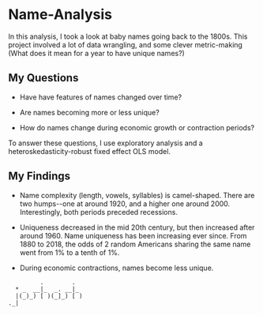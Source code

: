 # Name-Analysis

In this analysis, I took a look at baby names going back to the 1800s. This project involved a lot of data wrangling, and some clever metric-making (What does it mean for a year to have unique names?)


## My Questions

* Have have features of names changed over time? 

* Are names becoming more or less unique?

* How do names change during economic growth or contraction periods?

To answer these questions, I use exploratory analysis and a heteroskedasticity-robust fixed effect OLS model. 

## My Findings

* Name complexity (length, vowels, syllables) is camel-shaped. There are two humps--one at around 1920, and a higher one around 2000. Interestingly, both periods preceded recessions. 

* Uniqueness decreased in the mid 20th century, but then increased after around 1960. Name uniqueness has been increasing ever since. From 1880 to 2018, the odds of 2 random Americans sharing the same name went from 1% to a tenth of 1%.

* During economic contractions, names become less unique. 




```
         .        .  
  * _  __|_  _. __|_ 
  |(_)_) [ )(_]_) [ )
._|

```
